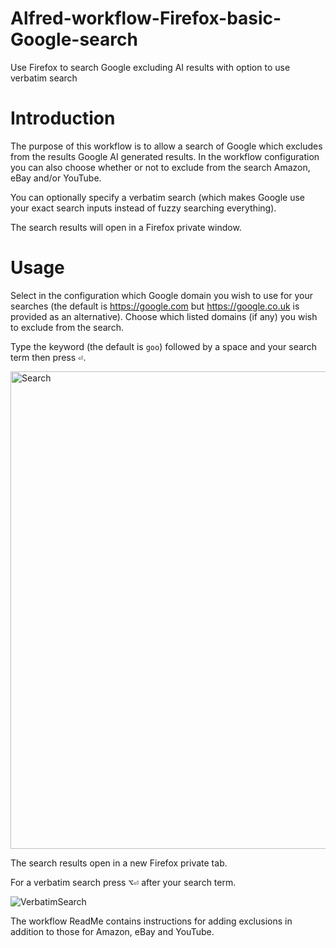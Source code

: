 # Alfred-workflow-Firefox-basic-Google-search
Use Firefox to search Google excluding AI results with option to use verbatim search

# Introduction

The purpose of this workflow is to allow a search of Google which excludes from the results Google AI generated results. In the workflow configuration you can also choose whether or not to exclude from the search Amazon, eBay and/or YouTube.

You can optionally specify a verbatim search (which makes Google use your exact search inputs instead of fuzzy searching everything).

The search results will open in a Firefox private window.

# Usage

Select in the configuration which Google domain you wish to use for your searches (the default is https://google.com but https://google.co.uk is provided as an alternative). Choose which listed domains (if any) you wish to exclude from the search.

Type the keyword (the default is `goo`) followed by a space and your search term then press <kbd>⏎</kbd>.

<img width="764" alt="Search" src="https://github.com/Stephen-Lon/Alfred-workflow-Firefox-basic-Google-search/assets/111967061/d4a4035b-6d84-4055-b050-d6ebc918cde9">

The search results open in a new Firefox private tab.

For a verbatim search press <kbd>⌥</kbd><kbd>⏎</kbd> after your search term.

![VerbatimSearch](https://github.com/Stephen-Lon/Alfred-workflow-Firefox-basic-Google-search/assets/111967061/ac49a92e-dc08-4349-9ac2-4361ce6d7ca4)

The workflow ReadMe contains instructions for adding exclusions in addition to those for Amazon, eBay and YouTube.
